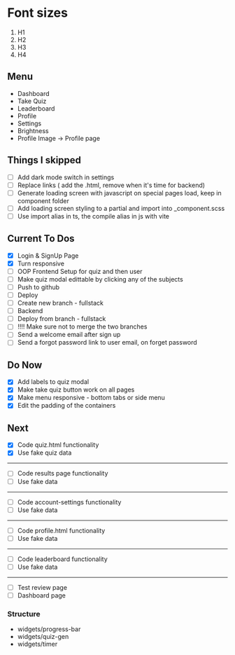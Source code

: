 # Font sizes
1. H1
2. H2
3. H3
4. H4 

## Menu
- Dashboard
- Take Quiz
- Leaderboard
- Profile 
- Settings
- Brightness
- Profile Image -> Profile page

## Things I skipped
- [ ] Add dark mode switch in settings
- [ ] Replace links ( add the .html, remove when it's time for backend)
- [ ] Generate loading screen with javascript on special pages load, keep in component folder
- [ ] Add loading screen styling to a partial and import into _component.scss
- [ ] Use import alias in ts, the compile alias in js with vite

## Current To Dos
- [x] Login & SignUp Page
- [x] Turn responsive
- [ ] OOP Frontend Setup for quiz and then user
- [ ] Make quiz modal edittable by clicking any of the subjects
- [ ] Push to github
- [ ] Deploy
- [ ] Create new branch - fullstack
- [ ] Backend
- [ ] Deploy from branch - fullstack
- [ ] !!!! Make sure not to merge the two branches
- [ ] Send a welcome email after sign up
- [ ] Send a forgot password link to user email, on forget password

## Do Now
- [x] Add labels to quiz modal
- [x] Make take quiz button work on all pages
- [x] Make menu responsive - bottom tabs or side menu
- [x] Edit the padding of the containers

## Next
- [x] Code quiz.html functionality
- [x] Use fake quiz data
---
- [ ] Code results page functionality
- [ ] Use fake data
---
- [ ] Code account-settings functionality
- [ ] Use fake data
---
- [ ] Code profile.html functionality
- [ ] Use fake data
---
- [ ] Code leaderboard functionality
- [ ] Use fake data
---
- [ ] Test review page
- [ ] Dashboard page

### Structure
- widgets/progress-bar
- widgets/quiz-gen
- widgets/timer